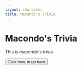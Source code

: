 ```yaml
---
layout: character
title: Macondo's Trivia
---
```

# Macondo's Trivia
This is macondo's trivia


 <button onclick="history.back()"> 
        Click here to go back 
    </button> 